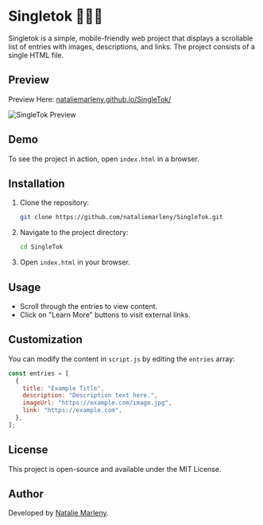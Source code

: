 # Singletok 🌷📱🎥

Singletok is a simple, mobile-friendly web project that displays a scrollable list of entries with images, descriptions, and links. The project consists of a single HTML file.

## Preview
Preview Here:
[nataliemarleny.github.io/SingleTok/](nataliemarleny.github.io/SingleTok/)

![SingleTok Preview](/SingleTok.gif)

## Demo
To see the project in action, open `index.html` in a browser.

## Installation
1. Clone the repository:
   ```sh
   git clone https://github.com/nataliemarleny/SingleTok.git
   ```
2. Navigate to the project directory:
   ```sh
   cd SingleTok
   ```
3. Open `index.html` in your browser.

## Usage
- Scroll through the entries to view content.
- Click on "Learn More" buttons to visit external links.

## Customization
You can modify the content in `script.js` by editing the `entries` array:
```js
const entries = [
  {
    title: "Example Title",
    description: "Description text here.",
    imageUrl: "https://example.com/image.jpg",
    link: "https://example.com",
  },
];
```

## License
This project is open-source and available under the MIT License.

## Author
Developed by [Natalie Marleny](https://x.com/nataliemarleny).

